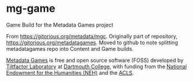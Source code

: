 mg-game
=======

Game Build for the Metadata Games project

From https://gitorious.org/metadata/mgc.
Originally part of repository, https://gitorious.org/metadatagames. 
Moved to github to note splitting metadatagames repo into Content and Game builds. 

[Metadata Games](http://www.metadatagames.org/) is free and open source software (FOSS) 
developed by [Tiltfactor Laboratory](http://www.tiltfactor.org/) at [Dartmouth College](http://www.dartmouth.edu/), 
with funding from the [National Endowment for the Humanities (NEH)](http://www.neh.gov/) and the [ACLS](http://www.acls.org/).
